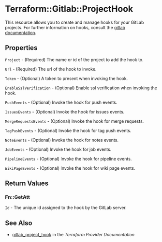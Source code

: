 # Terraform::Gitlab::ProjectHook

This resource allows you to create and manage hooks for your GitLab projects.
For further information on hooks, consult the [gitlab
documentation](https://docs.gitlab.com/ce/user/project/integrations/webhooks.html).

## Properties

`Project` - (Required) The name or id of the project to add the hook to.

`Url` - (Required) The url of the hook to invoke.

`Token` - (Optional) A token to present when invoking the hook.

`EnableSslVerification` - (Optional) Enable ssl verification when invoking the hook.

`PushEvents` - (Optional) Invoke the hook for push events.

`IssuesEvents` - (Optional) Invoke the hook for issues events.

`MergeRequestsEvents` - (Optional) Invoke the hook for merge requests.

`TagPushEvents` - (Optional) Invoke the hook for tag push events.

`NoteEvents` - (Optional) Invoke the hook for notes events.

`JobEvents` - (Optional) Invoke the hook for job events.

`PipelineEvents` - (Optional) Invoke the hook for pipeline events.

`WikiPageEvents` - (Optional) Invoke the hook for wiki page events.


## Return Values

### Fn::GetAtt

`Id` - The unique id assigned to the hook by the GitLab server.

## See Also

* [gitlab_project_hook](https://www.terraform.io/docs/providers/gitlab/r/project_hook.html) in the _Terraform Provider Documentation_